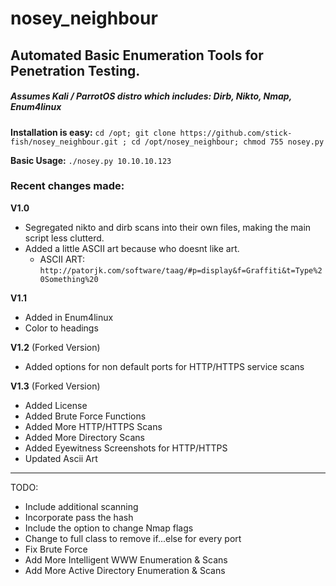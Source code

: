 # nosey_neighbour
<h2>Automated Basic Enumeration Tools for Penetration Testing.</h2>

<h5>Assumes Kali / ParrotOS distro which includes: Dirb, Nikto, Nmap, Enum4linux</h5>

**Installation is easy:**
`cd /opt; git clone https://github.com/stick-fish/nosey_neighbour.git ; cd /opt/nosey_neighbour; chmod 755 nosey.py`

**Basic Usage:**
`./nosey.py 10.10.10.123`

<h3>Recent changes made:</h3>

**V1.0**
- Segregated nikto and dirb scans into their own files, making the main script less clutterd.
- Added a little ASCII art because who doesnt like art.
  - ASCII ART: `http://patorjk.com/software/taag/#p=display&f=Graffiti&t=Type%20Something%20`

**V1.1**
- Added in Enum4linux
- Color to headings

 **V1.2** (Forked Version)
- Added options for non default ports for HTTP/HTTPS service scans

 **V1.3** (Forked Version)
- Added License
- Added Brute Force Functions
- Added More HTTP/HTTPS Scans
- Added More Directory Scans
- Added Eyewitness Screenshots for HTTP/HTTPS
- Updated Ascii Art

 
 **********************************************************************************************************
 
 TODO:
- Include additional scanning
- Incorporate pass the hash
- Include the option to change Nmap flags 
- Change to full class to remove if...else for every port
- Fix Brute Force
- Add More Intelligent WWW Enumeration & Scans
- Add More Active Directory Enumeration & Scans
